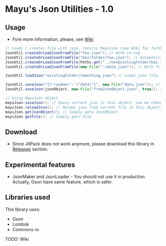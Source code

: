# Mayu's Json Utilities - 1.0
## Usage
 - Fore more information, please, see [Wiki](https://github.com/lilmayu/MayusJsonUtilities/wiki)
```java
// Loads / creates file with json, returns MayuJson (see Wiki for further information)
JsonUtil.createOrLoadJsonFromFile("foo.json"); // With string
JsonUtil.createOrLoadJsonFromFile("baz/folder/foo.json"); // Automatically creates all missing folders
JsonUtil.createOrLoadJsonFromFile(Paths.get("../nonExistingFolder/baz.json")); // With path
JsonUtil.createOrLoadJsonFromFile(new File("./data.json")); // With file

JsonUtil.loadJson("existingFolder/something.json") // Loads json file, if exists, returns MayuJson

JsonUtil.saveJson("{\"random\": \"data\"}", new File("data.json")); // Saves json from string to file
JsonUtil.saveJson(jsonObject, new File("fromJsonObject.json", true)); // Saves json from JsonObject to file, with pretty-printing
```
```java
// Using MayuJson object
mayuJson.saveJson(); // Saves current json in this object; can be changed with #setJsonObject(String) or #setJsonObject(JsonObject)
mayuJson.reloadJson(); // Relods json from current file in this object; can be changed with #setFile(File)
mayuJson.getJsonObject(); // Simply gets JsonObject
mayuJson.getFile(); // Simply gets File
```
## Download
- Since JitPack does not work anymore, please download this library in [Releases](https://github.com/lilmayu/MayusJsonUtilities/releases) section.

## Experimental features
- JsonMaker and JsonLoader - You should not use it in production. Actually, Gson have same feature, which is safer.

## Libraries used
This library uses:
 - Gson
 - Lombok
 - Commons-io

TODO: Wiki
